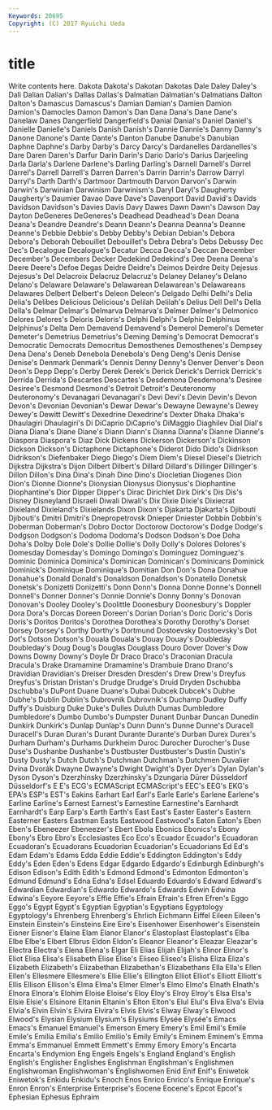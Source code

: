```yaml
---
Keywords: 20695 
Copyright: (C) 2017 Ryuichi Ueda
---
```


# title

Write contents here.
 Dakota Dakota's
Dakotan Dakotas Dale Daley Daley's Dali Dalian Dalian's Dallas Dallas's
Dalmatian Dalmatian's Dalmatians Dalton Dalton's Damascus Damascus's Damian Damian's Damien
Damion Damion's Damocles Damon Damon's Dan Dana Dana's Dane Dane's
Danelaw Danes Dangerfield Dangerfield's Danial Danial's Daniel Daniel's Danielle Danielle's
Daniels Danish Danish's Dannie Dannie's Danny Danny's Danone Danone's Dante
Dante's Danton Danube Danube's Danubian Daphne Daphne's Darby Darby's Darcy
Darcy's Dardanelles Dardanelles's Dare Daren Daren's Darfur Darin Darin's Dario
Dario's Darius Darjeeling Darla Darla's Darlene Darlene's Darling Darling's Darnell
Darnell's Darrel Darrel's Darrell Darrell's Darren Darren's Darrin Darrin's Darrow
Darryl Darryl's Darth Darth's Dartmoor Dartmouth Darvon Darvon's Darwin Darwin's
Darwinian Darwinism Darwinism's Daryl Daryl's Daugherty Daugherty's Daumier Davao Dave
Dave's Davenport David David's Davids Davidson Davidson's Davies Davis Davy
Dawes Dawn Dawn's Dawson Day Dayton DeGeneres DeGeneres's Deadhead Deadhead's
Dean Deana Deana's Deandre Deandre's Deann Deann's Deanna Deanna's Deanne
Deanne's Debbie Debbie's Debby Debby's Debian Debian's Debora Debora's Deborah
Debouillet Debouillet's Debra Debra's Debs Debussy Dec Dec's Decalogue Decalogue's
Decatur Decca Decca's Deccan December December's Decembers Decker Dedekind Dedekind's
Dee Deena Deena's Deere Deere's Defoe Degas Deidre Deidre's Deimos
Deirdre Deity Dejesus Dejesus's Del Delacroix Delacruz Delacruz's Delaney Delaney's
Delano Delano's Delaware Delaware's Delawarean Delawarean's Delawareans Delawares Delbert Delbert's
Deleon Deleon's Delgado Delhi Delhi's Delia Delia's Delibes Delicious Delicious's
Delilah Delilah's Delius Dell Dell's Della Della's Delmar Delmar's Delmarva
Delmarva's Delmer Delmer's Delmonico Delores Delores's Deloris Deloris's Delphi Delphi's
Delphic Delphinus Delphinus's Delta Dem Demavend Demavend's Demerol Demerol's Demeter
Demeter's Demetrius Demetrius's Deming Deming's Democrat Democrat's Democratic Democrats Democritus
Demosthenes Demosthenes's Dempsey Dena Dena's Deneb Denebola Denebola's Deng Deng's
Denis Denise Denise's Denmark Denmark's Dennis Denny Denny's Denver Denver's
Deon Deon's Depp Depp's Derby Derek Derek's Derick Derick's Derrick
Derrick's Derrida Derrida's Descartes Descartes's Desdemona Desdemona's Desiree Desiree's Desmond
Desmond's Detroit Detroit's Deuteronomy Deuteronomy's Devanagari Devanagari's Devi Devi's Devin
Devin's Devon Devon's Devonian Devonian's Dewar Dewar's Dewayne Dewayne's Dewey
Dewey's Dewitt Dewitt's Dexedrine Dexedrine's Dexter Dhaka Dhaka's Dhaulagiri Dhaulagiri's
Di DiCaprio DiCaprio's DiMaggio Diaghilev Dial Dial's Diana Diana's Diane
Diane's Diann Diann's Dianna Dianna's Dianne Dianne's Diaspora Diaspora's Diaz
Dick Dickens Dickerson Dickerson's Dickinson Dickson Dickson's Dictaphone Dictaphone's Diderot
Dido Dido's Didrikson Didrikson's Diefenbaker Diego Diego's Diem Diem's Diesel
Diesel's Dietrich Dijkstra Dijkstra's Dijon Dilbert Dilbert's Dillard Dillard's Dillinger
Dillinger's Dillon Dillon's Dina Dina's Dinah Dino Dino's Diocletian Diogenes
Dion Dion's Dionne Dionne's Dionysian Dionysus Dionysus's Diophantine Diophantine's Dior
Dipper Dipper's Dirac Dirichlet Dirk Dirk's Dis Dis's Disney Disneyland
Disraeli Diwali Diwali's Dix Dixie Dixie's Dixiecrat Dixieland Dixieland's Dixielands
Dixon Dixon's Djakarta Djakarta's Djibouti Djibouti's Dmitri Dmitri's Dnepropetrovsk Dnieper
Dniester Dobbin Dobbin's Doberman Doberman's Dobro Doctor Doctorow Doctorow's Dodge
Dodge's Dodgson Dodgson's Dodoma Dodoma's Dodson Dodson's Doe Doha Doha's
Dolby Dole Dole's Dollie Dollie's Dolly Dolly's Dolores Dolores's Domesday
Domesday's Domingo Domingo's Dominguez Dominguez's Dominic Dominica Dominica's Dominican Dominican's
Dominicans Dominick Dominick's Dominique Dominique's Domitian Don Don's Dona Donahue
Donahue's Donald Donald's Donaldson Donaldson's Donatello Donetsk Donetsk's Donizetti Donizetti's
Donn Donn's Donna Donne Donne's Donnell Donnell's Donner Donner's Donnie
Donnie's Donny Donny's Donovan Donovan's Dooley Dooley's Doolittle Doonesbury Doonesbury's
Doppler Dora Dora's Dorcas Doreen Doreen's Dorian Dorian's Doric Doric's
Doris Doris's Doritos Doritos's Dorothea Dorothea's Dorothy Dorothy's Dorset Dorsey
Dorsey's Dorthy Dorthy's Dortmund Dostoevsky Dostoevsky's Dot Dot's Dotson Dotson's
Douala Douala's Douay Douay's Doubleday Doubleday's Doug Doug's Douglas Douglass
Douro Dover Dover's Dow Downs Downy Downy's Doyle Dr Draco
Draco's Draconian Dracula Dracula's Drake Dramamine Dramamine's Drambuie Drano Drano's
Dravidian Dravidian's Dreiser Dresden Dresden's Drew Drew's Dreyfus Dreyfus's Dristan
Dristan's Drudge Drudge's Druid Dryden Dschubba Dschubba's DuPont Duane Duane's
Dubai Dubcek Dubcek's Dubhe Dubhe's Dublin Dublin's Dubrovnik Dubrovnik's Duchamp
Dudley Duffy Duffy's Duisburg Duke Duke's Dulles Duluth Dumas Dumbledore
Dumbledore's Dumbo Dumbo's Dumpster Dunant Dunbar Duncan Dunedin Dunkirk Dunkirk's
Dunlap Dunlap's Dunn Dunn's Dunne Dunne's Duracell Duracell's Duran Duran's
Durant Durante Durante's Durban Durex Durex's Durham Durham's Durhams Durkheim
Duroc Durocher Durocher's Duse Duse's Dushanbe Dushanbe's Dustbuster Dustbuster's Dustin
Dustin's Dusty Dusty's Dutch Dutch's Dutchman Dutchman's Dutchmen Duvalier Dvina
Dvorák Dwayne Dwayne's Dwight Dwight's Dyer Dyer's Dylan Dylan's Dyson
Dyson's Dzerzhinsky Dzerzhinsky's Dzungaria Dürer Düsseldorf Düsseldorf's E E's ECG's
ECMAScript ECMAScript's EEC's EEG's EKG's EPA's ESP's EST's Eakins Earhart
Earl Earl's Earle Earle's Earlene Earlene's Earline Earline's Earnest Earnest's
Earnestine Earnestine's Earnhardt Earnhardt's Earp Earp's Earth Earth's East East's
Easter Easter's Eastern Easterner Easters Eastman Easts Eastwood Eastwood's Eaton
Eaton's Eben Eben's Ebeneezer Ebeneezer's Ebert Ebola Ebonics Ebonics's Ebony
Ebony's Ebro Ebro's Ecclesiastes Eco Eco's Ecuador Ecuador's Ecuadoran Ecuadoran's
Ecuadorans Ecuadorian Ecuadorian's Ecuadorians Ed Ed's Edam Edam's Edams Edda
Eddie Eddie's Eddington Eddington's Eddy Eddy's Eden Eden's Edens Edgar
Edgardo Edgardo's Edinburgh Edinburgh's Edison Edison's Edith Edith's Edmond Edmond's
Edmonton Edmonton's Edmund Edmund's Edna Edna's Edsel Eduardo Eduardo's Edward
Edward's Edwardian Edwardian's Edwardo Edwardo's Edwards Edwin Edwina Edwina's Eeyore
Eeyore's Effie Effie's Efrain Efrain's Efren Efren's Eggo Eggo's Egypt
Egypt's Egyptian Egyptian's Egyptians Egyptology Egyptology's Ehrenberg Ehrenberg's Ehrlich Eichmann
Eiffel Eileen Eileen's Einstein Einstein's Einsteins Eire Eire's Eisenhower Eisenhower's
Eisenstein Eisner Eisner's Elaine Elam Elanor Elanor's Elastoplast Elastoplast's Elba
Elbe Elbe's Elbert Elbrus Eldon Eldon's Eleanor Eleanor's Eleazar Eleazar's
Electra Electra's Elena Elena's Elgar Eli Elias Elijah Elijah's Elinor
Elinor's Eliot Elisa Elisa's Elisabeth Elise Elise's Eliseo Eliseo's Elisha
Eliza Eliza's Elizabeth Elizabeth's Elizabethan Elizabethan's Elizabethans Ella Ella's Ellen
Ellen's Ellesmere Ellesmere's Ellie Ellie's Ellington Elliot Elliot's Elliott Elliott's
Ellis Ellison Ellison's Elma Elma's Elmer Elmer's Elmo Elmo's Elnath
Elnath's Elnora Elnora's Elohim Eloise Eloise's Eloy Eloy's Elroy Elroy's
Elsa Elsa's Elsie Elsie's Elsinore Eltanin Eltanin's Elton Elton's Elul
Elul's Elva Elva's Elvia Elvia's Elvin Elvin's Elvira Elvira's Elvis
Elvis's Elway Elway's Elwood Elwood's Elysian Elysium Elysium's Elysiums Elysée
Elysée's Emacs Emacs's Emanuel Emanuel's Emerson Emery Emery's Emil Emil's
Emile Emile's Emilia Emilia's Emilio Emilio's Emily Emily's Eminem Eminem's
Emma Emma's Emmanuel Emmett Emmett's Emmy Emory Emory's Encarta Encarta's
Endymion Eng Engels Engels's England England's English English's Englisher Englishes
Englishman Englishman's Englishmen Englishwoman Englishwoman's Englishwomen Enid Enif Enif's Eniwetok
Eniwetok's Enkidu Enkidu's Enoch Enos Enrico Enrico's Enrique Enrique's Enron
Enron's Enterprise Enterprise's Eocene Eocene's Epcot Epcot's Ephesian Ephesus Ephraim
